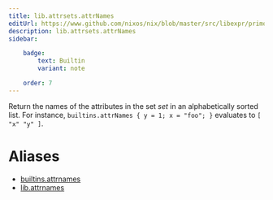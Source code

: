```yaml
---
title: lib.attrsets.attrNames
editUrl: https://www.github.com/nixos/nix/blob/master/src/libexpr/primops.cc
description: lib.attrsets.attrNames
sidebar:

    badge:
        text: Builtin
        variant: note

    order: 7
---
```


Return the names of the attributes in the set *set* in an
alphabetically sorted list. For instance, `builtins.attrNames { y
= 1; x = "foo"; }` evaluates to `[ "x" "y" ]`.


# Aliases

- [builtins.attrnames](/nix-doc-comments/reference/builtins/builtins-attrnames)
- [lib.attrnames](/nix-doc-comments/reference/lib/lib-attrnames)


